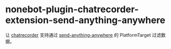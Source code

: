 # nonebot-plugin-chatrecorder-extension-send-anything-anywhere

让 [chatrecorder](https://github.com/noneplugin/nonebot-plugin-chatrecorder) 支持通过 [send-anything-anywhere](https://github.com/felinae98/nonebot-plugin-send-anything-anywhere) 的 PlatformTarget 过滤数据。
